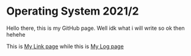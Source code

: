 # Operating System 2021/2

Hello there, this is my GitHub page. Well idk what i will write so ok then hehehe

This is [My Link page](https://muhammadhaqqi.github.io/os212/LINKS) while this is
[My Log page](https://muhammadhaqqi.github.io/os212/TXT/mylog.txt)
